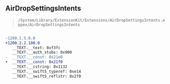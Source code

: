 ## AirDropSettingsIntents

> `/System/Library/ExtensionKit/Extensions/AirDropSettingsIntents.appex/AirDropSettingsIntents`

```diff

-1200.1.5.0.0
+1200.2.2.100.0
   __TEXT.__text: 0xf3fc
   __TEXT.__auth_stubs: 0x900
-  __TEXT.__const: 0x21e0
+  __TEXT.__const: 0x21f0
   __TEXT.__cstring: 0x1132
   __TEXT.__swift5_typeref: 0xe14
   __TEXT.__swift5_reflstr: 0x2f0

```
